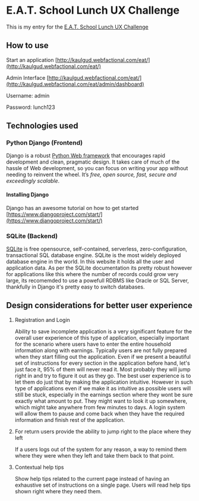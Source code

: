 # E.A.T. School Lunch UX Challenge

This is my entry for the [E.A.T. School Lunch UX Challenge](http://lunchux.devpost.com/)

## How to use

Start an application [http://kaulgud.webfactional.com/eat/](http://kaulgud.webfactional.com/eat/)

Admin Interface [http://kaulgud.webfactional.com/eat/](http://kaulgud.webfactional.com/eat/admin/dashboard)


Username: admin

Password: lunch123


## Technologies used

### Python Django (Frontend)
Django is a robust [Python Web framework](https://www.djangoproject.com) that encourages rapid development and clean, pragmatic design. It takes care of much of the hassle of Web development, so you can focus on writing your app without needing to reinvent the wheel. It’s *free, open source, fast, secure and exceedingly scalable*.

#### Installing Django
Django has an awesome tutorial on how to get started [https://www.djangoproject.com/start/](https://www.djangoproject.com/start/)


### SQLite (Backend)
[SQLite](https://www.sqlite.org/) is free opensource, self-contained, serverless, zero-configuration, transactional SQL database engine. SQLite is the most widely deployed database engine in the world. In this website it holds all the user and application data. As per the SQLite documentation its pretty robust however for applications like this where the number of records could grow very large, its recomemded to use a powefull RDBMS like Oracle or SQL Server, thankfully in Django it's pretty easy to switch databases.


## Design considerations for better user experience

1. Registration and Login

	Ability to save incomplete application is a very significant feature for the overall user experience of this type of application, especially important for the scenario where users have to enter the entire household information along with earnings. Typically  users are not fully prepared when they start filling out the application. Even if we present a beautiful set of instructions for every section in the application before hand, let's just face it, 95% of them will never read it. Most probably they will jump right in and try to figure it out as they go. The best user experience is to let them do just that by making the application intuitive. However in such type of applications even if we make it as intuitive as possible users will still be stuck, especially in the earnings section where they wont be sure exactly what amount to put. They might want to look it up somewhere, which might take anywhere from few minutes to days. A login system will allow them to pause and come back when they have the required information and finish rest of the application.

2. For return users provide the ability to jump right to the place where they left

	If a users logs out of the system for any reason, a way to remind them where they were when they left and take them back to that point.

3. Contextual help tips

	Show help tips related to the current page instead of having an exhaustive set of instructions on a single page. Users will read help tips shown right where they need them.  


